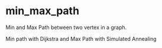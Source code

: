 # min_max_path

Min and Max Path between two vertex in a graph. 

Min path with Dijkstra and Max Path with Simulated Annealing
